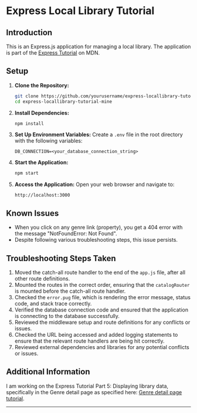 # Express Local Library Tutorial

## Introduction

This is an Express.js application for managing a local library. The application is part of the [Express Tutorial](https://developer.mozilla.org/en-US/docs/Learn/Server-side/Express_Nodejs) on MDN.

## Setup

1. **Clone the Repository:**
   ```bash
   git clone https://github.com/yourusername/express-locallibrary-tutorial-mine.git
   cd express-locallibrary-tutorial-mine
   ```

2. **Install Dependencies:**
   ```bash
   npm install
   ```

3. **Set Up Environment Variables:**
   Create a `.env` file in the root directory with the following variables:
   ```env
   DB_CONNECTION=<your_database_connection_string>
   ```

4. **Start the Application:**
   ```bash
   npm start
   ```

5. **Access the Application:**
   Open your web browser and navigate to:
   ```
   http://localhost:3000
   ```

## Known Issues

- When you click on any genre link (property), you get a 404 error with the message "NotFoundError: Not Found".
- Despite following various troubleshooting steps, this issue persists.

## Troubleshooting Steps Taken

1. Moved the catch-all route handler to the end of the `app.js` file, after all other route definitions.
2. Mounted the routes in the correct order, ensuring that the `catalogRouter` is mounted before the catch-all route handler.
3. Checked the `error.pug` file, which is rendering the error message, status code, and stack trace correctly.
4. Verified the database connection code and ensured that the application is connecting to the database successfully.
5. Reviewed the middleware setup and route definitions for any conflicts or issues.
6. Checked the URL being accessed and added logging statements to ensure that the relevant route handlers are being hit correctly.
7. Reviewed external dependencies and libraries for any potential conflicts or issues.

## Additional Information

I am working on the Express Tutorial Part 5: Displaying library data, specifically in the Genre detail page as specified here: [Genre detail page tutorial](https://developer.mozilla.org/en-US/docs/Learn/Server-side/Express_Nodejs/Displaying_data/Genre_detail_page).

---

